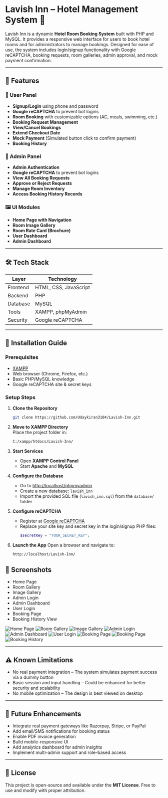 # Lavish Inn – Hotel Management System 🏨

Lavish Inn is a dynamic **Hotel Room Booking System** built with PHP and MySQL. It provides a responsive web interface for users to book hotel rooms and for administrators to manage bookings. Designed for ease of use, the system includes login/signup functionality with Google reCAPTCHA, booking requests, room galleries, admin approval, and mock payment confirmation.

---

## 🧰 Features

### 👤 User Panel
- **Signup/Login** using phone and password
- **Google reCAPTCHA** to prevent bot logins
- **Room Booking** with customizable options (AC, meals, swimming, etc.)
- **Booking Request Management**
- **View/Cancel Bookings**
- **Extend Checkout Date**
- **Mock Payment** (Simulated button click to confirm payment)
- **Booking History**

### 🔐 Admin Panel
- **Admin Authentication**
- **Google reCAPTCHA** to prevent bot logins
- **View All Booking Requests**
- **Approve or Reject Requests**
- **Manage Room Inventory**
- **Access Booking History Records**

### 🖼️ UI Modules
- **Home Page with Navigation**
- **Room Image Gallery**
- **Room Rate Card (Brochure)**
- **User Dashboard**
- **Admin Dashboard**

---

## 🛠️ Tech Stack

| Layer       | Technology          |
|-------------|---------------------|
| Frontend    | HTML, CSS, JavaScript |
| Backend     | PHP                  |
| Database    | MySQL                |
| Tools       | XAMPP, phpMyAdmin    |
| Security    | Google reCAPTCHA     |

---

## 🚀 Installation Guide

### Prerequisites
- [XAMPP](https://www.apachefriends.org/)
- Web browser (Chrome, Firefox, etc.)
- Basic PHP/MySQL knowledge
- Google reCAPTCHA site & secret keys

### Setup Steps

1. **Clone the Repository**
   ```bash
   git clone https://github.com/Udaykiran3104/Lavish-Inn.git

2. **Move to XAMPP Directory**  
   Place the project folder in:
   ```bash
   C:/xampp/htdocs/Lavish-Inn/

3. **Start Services**
   - Open **XAMPP Control Panel**
   - Start **Apache** and **MySQL**

4. **Configure the Database**
   - Go to [http://localhost/phpmyadmin](http://localhost/phpmyadmin)
   - Create a new database: `lavish_inn`
   - Import the provided SQL file (`lavish_inn.sql`) from the `database/` folder

5. **Configure reCAPTCHA**
   - Register at [Google reCAPTCHA](https://www.google.com/recaptcha/admin/)
   - Replace your site key and secret key in the login/signup PHP files:
     ```php
     $secretKey = "YOUR_SECRET_KEY";
     ```

6. **Launch the App**
   Open a browser and navigate to:
   ```bash
   http://localhost/Lavish-Inn/


## 📸 Screenshots

- Home Page  
- Room Gallery
- Image Gallery  
- Admin Login 
- Admin Dashboard  
- User Login
- Booking Page  
- Booking History View  

![Home Page](Screenshots/Home%20page.jpg)
![Room Gallery](Screenshots/Room%20Gallery.jpg)
![Image Gallery](Screenshots/Image%20Gallery.jpg)
![Admin Login](Screenshots/Admin%20Login%20Page.jpg)
![Admin Dashboard](Screenshots/Admin%20Dashboard.jpg)
![User Login](Screenshots/User%20Login%20Page.jpg)
![Booking Page](Screenshots/Room%20Booking%20Page1.jpg)
![Booking Page](Screenshots/Room%20Booking%20Page2.jpg)
![Booking History](Screenshots/User_Booking%20history%20Page.jpg)

---

## ⚠️ Known Limitations

- No real payment integration – The system simulates payment success via a dummy button
- Basic session and input handling – Could be enhanced for better security and scalability
- No mobile optimization – The design is best viewed on desktop

---

## 🌟 Future Enhancements

- Integrate real payment gateways like Razorpay, Stripe, or PayPal
- Add email/SMS notifications for booking status
- Enable PDF invoice generation
- Build mobile-responsive UI
- Add analytics dashboard for admin insights
- Implement multi-admin support and role-based access

---

## 📄 License

This project is open-source and available under the **MIT License**. Free to use and modify with proper attribution.

